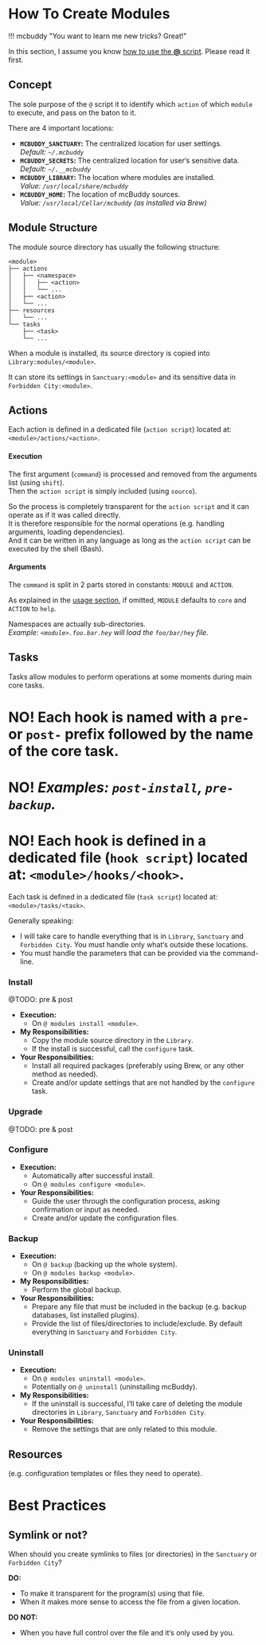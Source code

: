 # How To Create Modules

!!! mcbuddy "You want to learn me new tricks? Great!"

In this section, I assume you know [how to use the **@** script](usage.md). Please read it first.


## Concept

The sole purpose of the `@` script it to identify which `action` of which `module` to execute, and pass on the baton to it.

There are 4 important locations:

- **`MCBUDDY_SANCTUARY`:** The centralized location for user settings.  
  _Default: `~/.mcbuddy`_
- **`MCBUDDY_SECRETS`:** The centralized location for user‘s sensitive data.  
  _Default: `~/.__mcbuddy`_
- **`MCBUDDY_LIBRARY`:** The location where modules are installed.  
  _Value: `/usr/local/share/mcbuddy`_
- **`MCBUDDY_HOME`:** The location of mcBuddy sources.  
  _Value: `/usr/local/Cellar/mcbuddy` (as installed via Brew)_


## Module Structure

The module source directory has usually the following structure:

    <module>
    ├── actions
    │   ├── <namespace>
    │   │   ├── <action>
    │   │   └── ...
    │   ├── <action>
    │   └── ...
    ├── resources
    │   └── ...
    └── tasks
        ├── <task>
        └── ...

When a module is installed, its source directory is copied into `Library:modules/<module>`.

It can store its settings in `Sanctuary:<module>` and its sensitive data in `Forbidden City:<module>`.


## Actions

Each action is defined in a dedicated file (`action script`) located at: `<module>/actions/<action>`.


#### Execution

The first argument (`command`) is processed and removed from the arguments list (using `shift`).  
Then the `action script` is simply included (using `source`).

So the process is completely transparent for the `action script` and it can operate as if it was called directly.  
It is therefore responsible for the normal operations (e.g. handling arguments, loading dependencies).  
And it can be written in any language as long as the `action script` can be executed by the shell (Bash).


#### Arguments

The `command` is split in 2 parts stored in constants: `MODULE` and `ACTION`.

As explained in the [usage section](usage.md), if omitted, `MODULE` defaults to `core` and `ACTION` to `help`.

Namespaces are actually sub-directories.  
_Example: `<module>.foo.bar.hey` will load the `foo/bar/hey` file._


## Tasks

Tasks allow modules to perform operations at some moments during main core tasks.

# NO!  Each hook is named with a `pre-` or `post-` prefix followed by the name of the core task.  
# NO!  _Examples: `post-install`, `pre-backup`._

# NO!  Each hook is defined in a dedicated file (`hook script`) located at: `<module>/hooks/<hook>`.  
Each task is defined in a dedicated file (`task script`) located at: `<module>/tasks/<task>`.  

Generally speaking:
- I will take care to handle everything that is in `Library`, `Sanctuary` and `Forbidden City`. You must handle only what‘s outside these locations.
- You must handle the parameters that can be provided via the command-line.


### Install

@TODO: pre & post

- **Execution:**
    - On `@ modules install <module>`.
- **My Responsibilities:**
    - Copy the module source directory in the `Library`.
    - If the install is successful, call the `configure` task.
- **Your Responsibilities:**
    - Install all required packages (preferably using Brew, or any other method as needed).
    - Create and/or update settings that are not handled by the `configure` task.


### Upgrade

@TODO: pre & post


### Configure

- **Execution:**
    - Automatically after successful install.
    - On `@ modules configure <module>`.
- **Your Responsibilities:**
    - Guide the user through the configuration process, asking confirmation or input as needed.
    - Create and/or update the configuration files.


### Backup

- **Execution:**
    - On `@ backup` (backing up the whole system).
    - On `@ modules backup <module>`.
- **My Responsibilities:**
    - Perform the global backup.
- **Your Responsibilities:**
    - Prepare any file that must be included in the backup (e.g. backup databases, list installed plugins).
    - Provide the list of files/directories to include/exclude. By default everything in `Sanctuary` and `Forbidden City`.


### Uninstall

- **Execution:**
    - On `@ modules uninstall <module>`.
    - Potentially on `@ uninstall` (uninstalling mcBuddy).
- **My Responsibilities:**
    - If the uninstall is successful, I‘ll take care of deleting the module directories in `Library`, `Sanctuary` and `Forbidden City`.
- **Your Responsibilities:**
    - Remove the settings that are only related to this module.


## Resources

(e.g. configuration templates or files they need to operate).


# Best Practices

## Symlink or not?

When should you create symlinks to files (or directories) in the `Sanctuary` or `Forbidden City`?

**DO:**
- To make it transparent for the program(s) using that file.
- When it makes more sense to access the file from a given location.

**DO NOT:**
- When you have full control over the file and it‘s only used by you.
